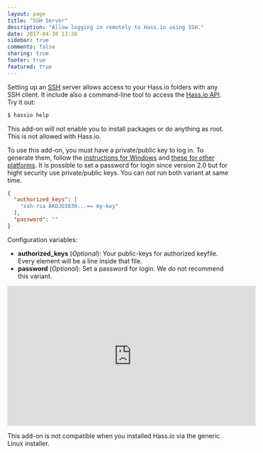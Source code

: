 ```yaml
---
layout: page
title: "SSH Server"
description: "Allow logging in remotely to Hass.io using SSH."
date: 2017-04-30 13:28
sidebar: true
comments: false
sharing: true
footer: true
featured: true
---
```


Setting up an [SSH](https://openssh.org/) server allows access to your Hass.io folders with any SSH client. It include also a command-line tool to access the  [Hass.io API](https://github.com/home-assistant/hassio/blob/dev/API.md). Try it out:
```bash
$ hassio help
```

<p class='note'>This add-on will not enable you to install packages or do anything as root. This is not allowed with Hass.io.</p>

To use this add-on, you must have a private/public key to log in. To generate them, follow the [instructions for Windows][win] and [these for other platforms][other]. It is possible to set a password for login since version 2.0 but for hight security use private/public keys. You can not run both variant at same time.

```json
{
  "authorized_keys": [
    "ssh-rsa AKDJD3839...== my-key"
  ],
  "password": ""
}
```

Configuration variables:

- **authorized_keys** (*Optional*): Your public-keys for authorized keyfile. Every element will be a line inside that file.
- **password** (*Optional*): Set a password for login. We do not recommend this variant.


<div class='videoWrapper'>
<iframe width="560" height="315" src="https://www.youtube.com/embed/GYJTy3UniHc" frameborder="0" allowfullscreen></iframe>
</div>

[win]: https://www.digitalocean.com/community/tutorials/how-to-create-ssh-keys-with-putty-to-connect-to-a-vps
[other]: https://help.github.com/articles/generating-a-new-ssh-key-and-adding-it-to-the-ssh-agent/

<p class='note'>This add-on is not compatible when you installed Hass.io via the generic Linux installer.</p>
